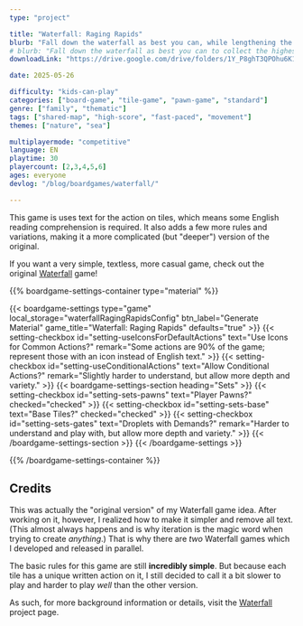 ```yaml
---
type: "project"

title: "Waterfall: Raging Rapids"
blurb: "Fall down the waterfall as best you can, while lengthening the waterfall as you play, to collect the highest-scoring gemstones along the way."
# blurb: "Fall down the waterfall as best you can to collect the highest-scoring gemstones along the way."
downloadLink: "https://drive.google.com/drive/folders/1Y_P8ghT3QPOhu6K13W8Va72Y7qGIwfgx"

date: 2025-05-26

difficulty: "kids-can-play"
categories: ["board-game", "tile-game", "pawn-game", "standard"]
genre: ["family", "thematic"]
tags: ["shared-map", "high-score", "fast-paced", "movement"]
themes: ["nature", "sea"]

multiplayermode: "competitive"
language: EN
playtime: 30
playercount: [2,3,4,5,6]
ages: everyone
devlog: "/blog/boardgames/waterfall/"

---
```


This game is uses text for the action on tiles, which means some English reading comprehension is required. It also adds a few more rules and variations, making it a more complicated (but "deeper") version of the original.

If you want a very simple, textless, more casual game, check out the original [Waterfall](/waterfall/) game! 

{{% boardgame-settings-container type="material" %}}

{{< boardgame-settings type="game" local_storage="waterfallRagingRapidsConfig" btn_label="Generate Material" game_title="Waterfall: Raging Rapids" defaults="true" >}}
  {{< setting-checkbox id="setting-useIconsForDefaultActions" text="Use Icons for Common Actions?" remark="Some actions are 90% of the game; represent those with an icon instead of English text." >}}
  {{< setting-checkbox id="setting-useConditionalActions" text="Allow Conditional Actions?" remark="Slightly harder to understand, but allow more depth and variety." >}}
  {{< boardgame-settings-section heading="Sets" >}}
    {{< setting-checkbox id="setting-sets-pawns" text="Player Pawns?" checked="checked" >}}
    {{< setting-checkbox id="setting-sets-base" text="Base Tiles?" checked="checked" >}}
    {{< setting-checkbox id="setting-sets-gates" text="Droplets with Demands?" remark="Harder to understand and play with, but allow more depth and variety." >}}
  {{< /boardgame-settings-section >}}
{{< /boardgame-settings >}}

{{% /boardgame-settings-container %}}

## Credits

This was actually the "original version" of my Waterfall game idea. After working on it, however, I realized how to make it simpler and remove all text. (This almost always happens and is why iteration is the magic word when trying to create _anything_.) That is why there are _two_ Waterfall games which I developed and released in parallel.

The basic rules for this game are still **incredibly simple**. But because each tile has a unique written action on it, I still decided to call it a bit slower to play and harder to play _well_ than the other version.

As such, for more background information or details, visit the [Waterfall](/waterfall/) project page.

